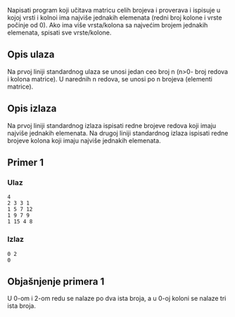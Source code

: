 Napisati program koji učitava matricu celih brojeva i proverava i ispisuje u kojoj vrsti i kolnoi ima najviše jednakih elemenata (redni broj kolone i vrste počinje od 0). Ako ima više vrsta/kolona sa najvećim brojem jednakih elemenata, spisati sve vrste/kolone.

## Opis ulaza

Na prvoj liniji standardnog ulaza se unosi jedan ceo broj n (n>0- broj redova i kolona matrice).
U narednih n redova, se unosi po n brojeva (elementi matrice).

## Opis izlaza

Na prvoj liniji standardnog izlaza ispisati redne brojeve redova koji imaju najviše jednakih elemenata.
Na drugoj liniji standardnog izlaza ispisati redne brojeve kolona koji imaju najviše jednakih elemenata.

## Primer 1

### Ulaz

~~~
4
2 3 3 1
1 5 7 12
1 9 7 9
1 15 4 8
~~~

### Izlaz

~~~
0 2
0
~~~

## Objašnjenje primera 1

U 0-om i 2-om redu se nalaze po dva ista broja, a u 0-oj koloni se nalaze tri ista broja.  
